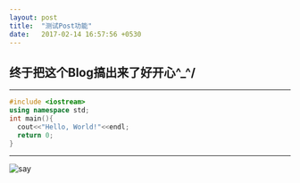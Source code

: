 ```yaml
---
layout: post
title:  "测试Post功能"
date:   2017-02-14 16:57:56 +0530
---
```


## 终于把这个Blog搞出来了好开心\^_^/

***


~~~ c++
#include <iostream>
using namespace std;
int main(){
  cout<<"Hello, World!"<<endl;
  return 0;
}
~~~ 
***

![say](http://pic.baike.soso.com/p/20140317/20140317173046-2137283813.jpg)
